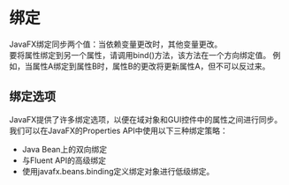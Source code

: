 # 绑定
JavaFX绑定同步两个值：当依赖变量更改时，其他变量更改。  
要将属性绑定到另一个属性，请调用bind()方法，该方法在一个方向绑定值。 
例如，当属性A绑定到属性B时，属性B的更改将更新属性A，但不可以反过来。  

## 绑定选项
JavaFX提供了许多绑定选项，以便在域对象和GUI控件中的属性之间进行同步。  
我们可以在JavaFX的Properties 
API中使用以下三种绑定策略：
* Java Bean上的双向绑定
* 与Fluent API的高级绑定
* 使用javafx.beans.binding定义绑定对象进行低级绑定。